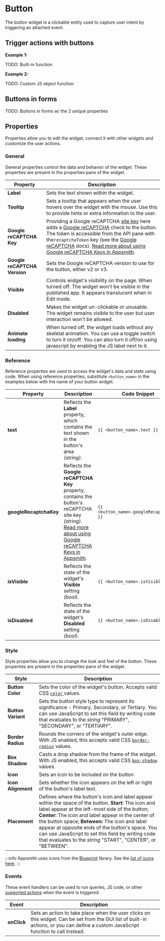 # Button

The button widget is a clickable entity used to capture user intent by triggering an attached event.

<VideoEmbed host="youtube" videoId="8FOJ1CFRQcU" title="How to use Button Widget" caption="How to use Button Widget"/>

## Trigger actions with buttons


**Example 1:**

TODO: Built-in function

**Example 2:**

TODO: Custom JS object function

## Buttons in forms

TODO: Buttons in forms w/ the 2 unique properties

## Properties

Properties allow you to edit the widget, connect it with other widgets and customize the user actions.

### General

General properties control the data and behavior of the widget. These properties are present in the properties pane of the widget.

|    Property    |    Description    |
| -------------- | ----------------- |
| **Label**                    | Sets the text shown within the widget.   |
| **Tooltip**                  | Sets a tooltip that appears when the user hovers over the widget with the mouse. Use this to provide hints or extra information to the user.         |
| **Google reCAPTCHA Key**     | Providing a Google reCAPTCHA [site key](https://cloud.google.com/recaptcha-enterprise/docs/create-key) here adds a [Google reCAPTCHA](https://www.google.com/recaptcha/about/) check to the button. The token is accessible from the API pane with the`recaptchaToken` key (see the [Google reCAPTCHA](https://www.google.com/recaptcha/about/) docs). [Read more about using Google reCAPTCHA Keys in Appsmith](/reference/widgets/button/google-recaptcha/).  |
| **Google reCAPTCHA Version** | Sets the Google reCAPTCHA version to use for the button, either v2 or v3.  |
| **Visible**                  | Controls widget's visibility on the page. When turned off: The widget won't be visible in the published app. It appears translucent when in Edit mode.  |
| **Disabled**                 | Makes the widget un-clickable or unusable. The widget remains visible to the user but user interaction won't be allowed.   |
| **Animate loading**          | When turned off, the widget loads without any skeletal animation. You can use a toggle switch to turn it on/off. You can also turn it off/on using javascript by enabling the JS label next to it. |

### Reference

Reference properties are used to access the widget's data and state using code. When using reference properties, substitute `<button_name>` in the examples below with the name of your button widget.

|    Property     |    Description    |    Code Snippet    |
| --------------- | ----------------- | ------------------ |
| **text**               | Reflects the **Label** property, which contains the text shown in the button's area _(string)._      | `{{ <button_name>.text }}` |
| **googleRecaptchaKey** | Reflects the **Google reCAPTCHA Key** property, contains the button's reCAPTCHA site key _(string)._ [Read more about using Google reCAPTCHA Keys in Appsmith](/reference/widgets/button/google-recaptcha/). | `{{ <button_name>.googleRecaptchaKey }}` |
| **isVisible**          | Reflects the state of the widget's **Visible** setting _(bool)_.                                     | `{{ <button_name>.isVisible }}` |
| **isDisabled**         | Reflects the state of the widget's **Disabled** setting _(bool)_.                                    | `{{ <button_name>.isDisabled }}` |

### Style

Style properties allow you to change the look and feel of the button. These properties are present in the properties pane of the widget.

|    Style    | Description    |
| ----------- | -------------- |
| **Button Color**   | Sets the color of the widget's button. Accepts valid CSS [`color` ](https://developer.mozilla.org/en-US/docs/Web/CSS/color)values.   |
| **Button Variant** | Sets the button style type to represent its significance - Primary, Secondary, or Tertiary. You can use JavaScript to set this field by writing code that evaluates to the _string_ "PRIMARY", "SECONDARY", or "TERTIARY".  |
| **Border Radius**  | Rounds the corners of the widget's outer edge. With JS enabled, this accepts valid CSS [`border-radius`](https://developer.mozilla.org/en-US/docs/Web/CSS/border-radius) values.  |
| **Box Shadow**     | Casts a drop shadow from the frame of the widget. With JS enabled, this accepts valid CSS [`box-shadow`](https://developer.mozilla.org/en-US/docs/Web/CSS/box-shadow) values.    |
| **Icon**           | Sets an icon to be included on the button.   |
| **Icon Alignment** | Sets whether the icon appears on the left or right of the button's label text.  |
| **Placement**      | Defines where the button's icon and label appear within the space of the button. **Start:** The icon and label appear at the left-most side of the button; **Center:** The icon and label appear in the center of the button space; **Between:** The icon and label appear at opposite ends of the button's space. You can use JavaScript to set this field by writing code that evaluates to the _string_ "START", "CENTER", or "BETWEEN". |

:::info
Appsmith uses icons from the [Blueprint](https://blueprintjs.com) library. See the [list of icons here](https://blueprintjs.com/docs/#icons).
:::

### Events

These event handlers can be used to run queries, JS code, or other [supported actions](/reference/appsmith-framework/widget-actions/) when the event is triggered.

|    Event    |    Description     |
| ----------- | ------------------ |
| **onClick** | Sets an action to take place when the user clicks on this widget. Can be set from the GUI list of built-in actions, or you can define a custom JavaScript function to call instead. |